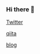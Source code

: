 ### Hi there 👋

[Twitter](https://twitter.com/yosuke_yamakawa)

[qiita](https://qiita.com/honahuku)

[blog](https://honahuku.hateblo.jp/archive)

<!--
**Honahuku/Honahuku** is a ✨ _special_ ✨ repository because its `README.md` (this file) appears on your GitHub profile.

Here are some ideas to get you started:

- 🔭 I’m currently working on ...
- 🌱 I’m currently learning ...
- 👯 I’m looking to collaborate on ...
- 🤔 I’m looking for help with ...
- 💬 Ask me about ...
- 📫 How to reach me: ...
- 😄 Pronouns: ...
- ⚡ Fun fact: ...
-->
